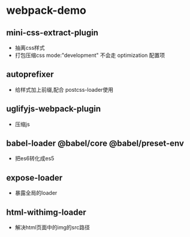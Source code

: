 # webpack-demo

## mini-css-extract-plugin
- 抽离css样式
- 打包压缩css   mode:"development" 不会走 optimization 配置项

## autoprefixer 
- 给样式加上前缀,配合 postcss-loader使用

## uglifyjs-webpack-plugin
- 压缩js


## babel-loader @babel/core @babel/preset-env
- 把es6转化成es5

## expose-loader
- 暴露全局的loader

## html-withimg-loader
- 解决html页面中的img的src路径